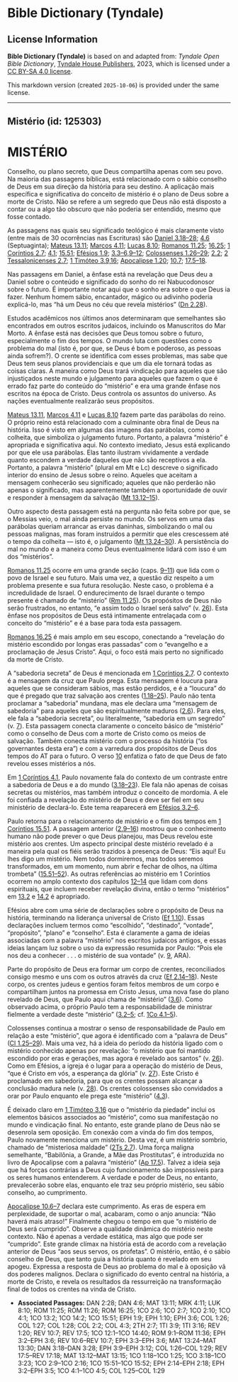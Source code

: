 # Bible Dictionary (Tyndale)

## License Information

**Bible Dictionary (Tyndale)** is based on and adapted from: _Tyndale Open Bible Dictionary_, [Tyndale House Publishers](https://tyndaleopenresources.com/), 2023, which is licensed under a [CC BY-SA 4.0 license](https://creativecommons.org/licenses/by-sa/4.0/legalcode.en).

This markdown version (created `2025-10-06`) is provided under the same license.



--------------------------------

## Mistério (id: 125303)

MISTÉRIO
========

Conselho, ou plano secreto, que Deus compartilha apenas com seu povo. Na maioria das passagens bíblicas, está relacionado com o sábio conselho de Deus em sua direção da história para seu destino. A aplicação mais específica e significativa do conceito de mistério é o plano de Deus sobre a morte de Cristo. Não se refere a um segredo que Deus não está disposto a contar ou a algo tão obscuro que não poderia ser entendido, mesmo que fosse contado.

As passagens nas quais seu significado teológico é mais claramente visto (entre mais de 30 ocorrências nas Escrituras) são [Daniel 3\.18–28](https://ref.ly/Dan3:18-Dan3:28); [4\.6](https://ref.ly/Dan4:6) (Septuaginta); [Mateus 13\.11](https://ref.ly/Matt13:11); [Marcos 4\.11](https://ref.ly/Mark4:11); [Lucas 8\.10](https://ref.ly/Luke8:10); [Romanos 11\.25](https://ref.ly/Rom11:25); [16\.25](https://ref.ly/Rom16:25); [1 Coríntios 2\.7](https://ref.ly/1Cor2:7); [4\.1](https://ref.ly/1Cor4:1); [15\.51](https://ref.ly/1Cor15:51); [Efésios 1\.9](https://ref.ly/Eph1:9); [3\.3–6,9–12](https://ref.ly/Eph3:3-Eph3:6); [Colossenses 1\.26–29](https://ref.ly/Col1:26-Col1:29); [2\.2](https://ref.ly/Col2:2); [2 Tessalonicenses 2\.7](https://ref.ly/2Thess2:7); [1 Timóteo 3\.9,16](https://ref.ly/1Tim3:9); [Apocalipse 1\.20](https://ref.ly/Rev1:20); [10\.7](https://ref.ly/Rev10:7); [17\.5–18](https://ref.ly/Rev17:5-Rev17:18).

Nas passagens em Daniel, a ênfase está na revelação que Deus deu a Daniel sobre o conteúdo e significado do sonho do rei Nabucodonosor sobre o futuro. É importante notar aqui que o sonho era sobre o que Deus ia fazer. Nenhum homem sábio, encantador, mágico ou adivinho poderia explicá\-lo, mas “há um Deus no céu que revela mistérios” ([Dn 2\.28](https://ref.ly/Dan2:28)).

Estudos acadêmicos nos últimos anos determinaram que semelhantes são encontrados em outros escritos judaicos, incluindo os Manuscritos do Mar Morto. A ênfase está nas decisões que Deus tomou sobre o futuro, especialmente o fim dos tempos. O mundo luta com questões como o problema do mal (isto é, por que, se Deus é bom e poderoso, as pessoas ainda sofrem?). O crente se identifica com esses problemas, mas sabe que Deus tem seus planos providenciais e que um dia ele tornará todas as coisas claras. A maneira como Deus trará vindicação para aqueles que são injustiçados neste mundo e julgamento para aqueles que fazem o que é errado faz parte do conteúdo do “mistério” e era uma grande ênfase nos escritos na época de Cristo. Deus controla os assuntos do universo. As nações eventualmente realizarão seus propósitos.

[Mateus 13\.11](https://ref.ly/Matt13:11), [Marcos 4\.11](https://ref.ly/Mark4:11) e [Lucas 8\.10](https://ref.ly/Luke8:10) fazem parte das parábolas do reino. O próprio reino está relacionado com a culminante obra final de Deus na história. Isso é visto em algumas das imagens das parábolas, como a colheita, que simboliza o julgamento futuro. Portanto, a palavra “mistério” é apropriada e significativa aqui. No contexto imediato, Jesus está explicando por que ele usa parábolas. Elas tanto ilustram vividamente a verdade quanto escondem a verdade daqueles que não são receptivos a ela. Portanto, a palavra “mistério” (plural em Mt e Lc) descreve o significado interior do ensino de Jesus sobre o reino. Aqueles que aceitam a mensagem conhecerão seu significado; aqueles que não perderão não apenas o significado, mas aparentemente também a oportunidade de ouvir e responder à mensagem da salvação ([Mt 13\.12–15](https://ref.ly/Matt13:12-Matt13:15)).

Outro aspecto desta passagem está na pergunta não feita sobre por que, se o Messias veio, o mal ainda persiste no mundo. Os servos em uma das parábolas queriam arrancar as ervas daninhas, simbolizando o mal ou pessoas malignas, mas foram instruídos a permitir que eles crescessem até o tempo da colheita — isto é, o julgamento ([Mt 13\.24–30](https://ref.ly/Matt13:24-Matt13:30)). A persistência do mal no mundo e a maneira como Deus eventualmente lidará com isso é um dos “mistérios”.

[Romanos 11\.25](https://ref.ly/Rom11:25) ocorre em uma grande seção (caps. [9–11](https://ref.ly/Rom9:1-Rom11:36)) que lida com o povo de Israel e seu futuro. Mais uma vez, a questão diz respeito a um problema presente e sua futura resolução. Neste caso, o problema é a incredulidade de Israel. O endurecimento de Israel durante o tempo presente é chamado de “mistério” ([Rm 11\.25](https://ref.ly/Rom11:25)). Os propósitos de Deus não serão frustrados, no entanto, “e assim todo o Israel será salvo” (v. [26](https://ref.ly/Rom11:26)). Esta ênfase nos propósitos de Deus está intimamente entrelaçada com o conceito do “mistério” e é a base para toda esta passagem.

[Romanos 16\.25](https://ref.ly/Rom16:25) é mais amplo em seu escopo, conectando a “revelação do mistério escondido por longas eras passadas” com o “evangelho e a proclamação de Jesus Cristo”. Aqui, o foco está mais perto no significado da morte de Cristo.

A “sabedoria secreta” de Deus é mencionada em [1 Coríntios 2\.7](https://ref.ly/1Cor2:7). O contexto é a mensagem da cruz que Paulo prega. Esta mensagem é loucura para aqueles que se consideram sábios, mas estão perdidos, e é a “loucura” do que é pregado que traz salvação aos crentes ([1\.18–25](https://ref.ly/1Cor1:18-1Cor1:25)). Paulo não tenta proclamar a “sabedoria” mundana, mas ele declara uma “mensagem de sabedoria” para aqueles que são espiritualmente maduros ([2\.6](https://ref.ly/1Cor2:6)). Para eles, ele fala a “sabedoria secreta”, ou literalmente, “sabedoria em um segredo” (v. [7](https://ref.ly/1Cor2:7)). Esta passagem conecta claramente o conceito básico de “mistério” como o conselho de Deus com a morte de Cristo como os meios de salvação. Também conecta mistério com o processo da história (“os governantes desta era”) e com a varredura dos propósitos de Deus dos tempos do AT para o futuro. O verso [10](https://ref.ly/1Cor2:10) enfatiza o fato de que Deus de fato revelou esses mistérios a nós.

Em [1 Coríntios 4\.1](https://ref.ly/1Cor4:1), Paulo novamente fala do contexto de um contraste entre a sabedoria de Deus e a do mundo ([3\.18–23](https://ref.ly/1Cor3:18-1Cor3:23)). Ele fala não apenas de coisas secretas ou mistérios, mas também introduz o conceito de mordomia. A ele foi confiada a revelação do mistério de Deus e deve ser fiel em seu ministério de declará\-lo. Este tema reaparecerá em [Efésios 3\.2–6](https://ref.ly/Eph3:2-Eph3:6).

Paulo retorna para o relacionamento de mistério e o fim dos tempos em [1 Coríntios 15\.51](https://ref.ly/1Cor15:51). A passagem anterior ([2\.9–16](https://ref.ly/1Cor2:9-1Cor2:16)) mostrou que o conhecimento humano não pode prever o que Deus planejou, mas Deus revelou este mistério aos crentes. Um aspecto principal deste mistério revelado é a maneira pela qual os fiéis serão trazidos à presença de Deus: “Eis aqui! Eu lhes digo um mistério. Nem todos dormiremos, mas todos seremos transformados, em um momento, num abrir e fechar de olhos, na última trombeta” ([15\.51–52](https://ref.ly/1Cor15:51-1Cor15:52)). As outras referências ao mistério em 1 Coríntios ocorrem no amplo contexto dos capítulos [12–14](https://ref.ly/1Cor12:1-1Cor14:40) que lidam com dons espirituais, que incluem receber revelação divina, então o termo “mistérios” em [13\.2](https://ref.ly/1Cor13:2) e [14\.2](https://ref.ly/1Cor14:2) é apropriado.

Efésios abre com uma série de declarações sobre o propósito de Deus na história, terminando na liderança universal de Cristo ([Ef 1\.10](https://ref.ly/Eph1:10)). Essas declarações incluem termos como “escolhido”, “destinado”, “vontade”, “propósito”, “plano” e “conselho”. Esta é claramente a gama de ideias associadas com a palavra “mistério” nos escritos judaicos antigos, e essas ideias lançam luz sobre o uso da expressão resumida por Paulo: “Pois ele nos deu a conhecer . . . o mistério de sua vontade” (v. [9](https://ref.ly/Eph1:9), ARA).

Parte do propósito de Deus era formar um corpo de crentes, reconciliados consigo mesmo e uns com os outros através da cruz ([Ef 2\.14–18](https://ref.ly/Eph2:14-Eph2:18)). Neste corpo, os crentes judeus e gentios foram feitos membros de um corpo e compartilham juntos na promessa em Cristo Jesus, uma nova fase do plano revelado de Deus, que Paulo aqui chama de “mistério” ([3\.6](https://ref.ly/Eph3:6)). Como observado acima, o próprio Paulo tem a responsabilidade de ministrar fielmente a verdade deste “mistério” ([3\.2–5](https://ref.ly/Eph3:2-Eph3:5); cf. [1Co 4\.1–5](https://ref.ly/1Cor4:1-1Cor4:5)).

Colossenses continua a mostrar o senso de responsabilidade de Paulo em relação a este “mistério”, que agora é identificado com a “palavra de Deus” ([Cl 1\.25–29](https://ref.ly/Col1:25-Col1:29)). Mais uma vez, há a ideia do período da história ligado com o mistério conhecido apenas por revelação: “o mistério que foi mantido escondido por eras e gerações, mas agora é revelado aos santos” (v. [26](https://ref.ly/Col1:26)). Como em Efésios, a igreja é o lugar para a operação do mistério de Deus, “que é Cristo em vós, a esperança da glória” (v. [27](https://ref.ly/Col1:27)). Este Cristo é proclamado em sabedoria, para que os crentes possam alcançar a conclusão madura nele (v. [28](https://ref.ly/Col1:28)). Os crentes colossenses são convidados a orar por Paulo enquanto ele prega este “mistério” ([4\.3](https://ref.ly/Col4:3)).

É deixado claro em [1 Timóteo 3\.16](https://ref.ly/1Tim3:16) que o “mistério da piedade” inclui os elementos básicos associados ao “mistério”, como sua manifestação no mundo e vindicação final. No entanto, este grande plano de Deus não se desenrola sem oposição. Em conexão com a vinda do fim dos tempos, Paulo novamente menciona um mistério. Desta vez, é um mistério sombrio, chamado de “misteriosa maldade” ([2Ts 2\.7](https://ref.ly/2Thess2:7)). Uma força maligna semelhante, “Babilônia, a Grande, a Mãe das Prostitutas”, é introduzida no livro de Apocalipse com a palavra “mistério” ([Ap 17\.5](https://ref.ly/Rev17:5)). Talvez a ideia seja que há forças contrárias a Deus cujo funcionamento são impossíveis para os seres humanos entenderem. A verdade e poder de Deus, no entanto, prevalecerão sobre elas, enquanto ele traz seu próprio mistério, seu sábio conselho, ao cumprimento.

[Apocalipse 10\.6–7](https://ref.ly/Rev10:6-Rev10:7) declara este cumprimento. As eras de espera em perplexidade, de suportar o mal, acabaram, como o anjo anuncia: “Não haverá mais atraso!” Finalmente chegou o tempo em que “o mistério de Deus será cumprido”. Observe a qualidade dinâmica do mistério neste contexto. Não é apenas a verdade estática, mas algo que pode ser “cumprido”. Este grande clímax na história está de acordo com a revelação anterior de Deus “aos seus servos, os profetas”. O mistério, então, é o sábio conselho de Deus, que tanto guia a história quanto é revelado em seu apogeu. Expressa a resposta de Deus ao problema do mal e à oposição vã dos poderes malignos. Declara o significado do evento central na história, a morte de Cristo, e revela os resultados da ressurreição na transformação final de todos os crentes na vinda de Cristo.

* **Associated Passages:** DAN 2:28; DAN 4:6; MAT 13:11; MRK 4:11; LUK 8:10; ROM 11:25; ROM 11:26; ROM 16:25; 1CO 2:6; 1CO 2:7; 1CO 2:10; 1CO 4:1; 1CO 13:2; 1CO 14:2; 1CO 15:51; EPH 1:9; EPH 1:10; EPH 3:6; COL 1:26; COL 1:27; COL 1:28; COL 2:2; COL 4:3; 2TH 2:7; 1TI 3:9; 1TI 3:16; REV 1:20; REV 10:7; REV 17:5; 1CO 12:1–1CO 14:40; ROM 9:1–ROM 11:36; EPH 3:2–EPH 3:6; REV 10:6–REV 10:7; EPH 3:3–EPH 3:6; MAT 13:24–MAT 13:30; DAN 3:18–DAN 3:28; EPH 3:9–EPH 3:12; COL 1:26–COL 1:29; REV 17:5–REV 17:18; MAT 13:12–MAT 13:15; 1CO 1:18–1CO 1:25; 1CO 3:18–1CO 3:23; 1CO 2:9–1CO 2:16; 1CO 15:51–1CO 15:52; EPH 2:14–EPH 2:18; EPH 3:2–EPH 3:5; 1CO 4:1–1CO 4:5; COL 1:25–COL 1:29

